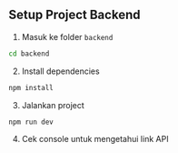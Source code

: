 ## Setup Project Backend

1. Masuk ke folder `backend`

```bash
cd backend
```

2. Install dependencies

```bash
npm install
```

3. Jalankan project

```bash
npm run dev
```

4. Cek console untuk mengetahui link API
